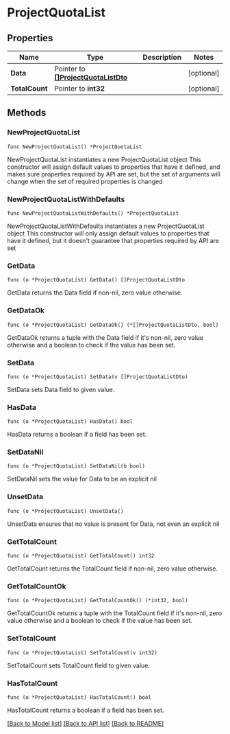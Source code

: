 # ProjectQuotaList

## Properties

Name | Type | Description | Notes
------------ | ------------- | ------------- | -------------
**Data** | Pointer to [**[]ProjectQuotaListDto**](ProjectQuotaListDto.md) |  | [optional] 
**TotalCount** | Pointer to **int32** |  | [optional] 

## Methods

### NewProjectQuotaList

`func NewProjectQuotaList() *ProjectQuotaList`

NewProjectQuotaList instantiates a new ProjectQuotaList object
This constructor will assign default values to properties that have it defined,
and makes sure properties required by API are set, but the set of arguments
will change when the set of required properties is changed

### NewProjectQuotaListWithDefaults

`func NewProjectQuotaListWithDefaults() *ProjectQuotaList`

NewProjectQuotaListWithDefaults instantiates a new ProjectQuotaList object
This constructor will only assign default values to properties that have it defined,
but it doesn't guarantee that properties required by API are set

### GetData

`func (o *ProjectQuotaList) GetData() []ProjectQuotaListDto`

GetData returns the Data field if non-nil, zero value otherwise.

### GetDataOk

`func (o *ProjectQuotaList) GetDataOk() (*[]ProjectQuotaListDto, bool)`

GetDataOk returns a tuple with the Data field if it's non-nil, zero value otherwise
and a boolean to check if the value has been set.

### SetData

`func (o *ProjectQuotaList) SetData(v []ProjectQuotaListDto)`

SetData sets Data field to given value.

### HasData

`func (o *ProjectQuotaList) HasData() bool`

HasData returns a boolean if a field has been set.

### SetDataNil

`func (o *ProjectQuotaList) SetDataNil(b bool)`

 SetDataNil sets the value for Data to be an explicit nil

### UnsetData
`func (o *ProjectQuotaList) UnsetData()`

UnsetData ensures that no value is present for Data, not even an explicit nil
### GetTotalCount

`func (o *ProjectQuotaList) GetTotalCount() int32`

GetTotalCount returns the TotalCount field if non-nil, zero value otherwise.

### GetTotalCountOk

`func (o *ProjectQuotaList) GetTotalCountOk() (*int32, bool)`

GetTotalCountOk returns a tuple with the TotalCount field if it's non-nil, zero value otherwise
and a boolean to check if the value has been set.

### SetTotalCount

`func (o *ProjectQuotaList) SetTotalCount(v int32)`

SetTotalCount sets TotalCount field to given value.

### HasTotalCount

`func (o *ProjectQuotaList) HasTotalCount() bool`

HasTotalCount returns a boolean if a field has been set.


[[Back to Model list]](../README.md#documentation-for-models) [[Back to API list]](../README.md#documentation-for-api-endpoints) [[Back to README]](../README.md)


